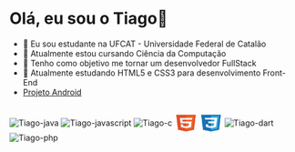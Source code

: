# Olá, eu sou o Tiago👋

- 🔭 Eu sou estudante na UFCAT - Universidade Federal de Catalão
- 🌱 Atualmente estou cursando Ciência da Computação
- 👯 Tenho como objetivo me tornar um desenvolvedor FullStack
- 🤔 Atualmente estudando HTML5 e CSS3 para desenvolvimento Front-End
- <a href="https://tiagosassis.github.io/projeto-android/" target="_blank" rel="external">Projeto Android</a>

<div style="display: inline_block"><br>
  <img align="center" alt="Tiago-java" height="30" width="40" src="https://cdn.jsdelivr.net/gh/devicons/devicon/icons/java/java-original.svg"/>
  <img align="center" alt="Tiago-javascript" height="30" width="40" src="https://cdn.jsdelivr.net/gh/devicons/devicon/icons/javascript/javascript-original.svg"/>
  <img align="center" alt="Tiago-c" height="30" width="40" src="https://cdn.jsdelivr.net/gh/devicons/devicon/icons/c/c-original.svg"/>
  <img align="center" alt="Tiago-HTML" height="30" width="40" src="https://raw.githubusercontent.com/devicons/devicon/master/icons/html5/html5-original.svg"/>
  <img align="center" alt="Tiago-CSS" height="30" width="40" src="https://raw.githubusercontent.com/devicons/devicon/master/icons/css3/css3-original.svg"/>
  <img align="center" alt="Tiago-dart" height="30" width="40" src="https://cdn.jsdelivr.net/gh/devicons/devicon/icons/dart/dart-plain.svg"/>
  <img align="center" alt="Tiago-php" height="30" width="40" src="https://cdn.jsdelivr.net/gh/devicons/devicon/icons/php/php-original.svg"/>
          
</div>
